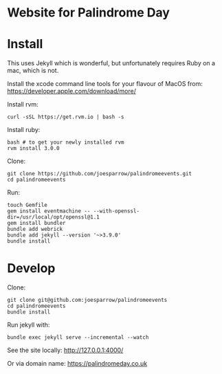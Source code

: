 Website for Palindrome Day
==========================

# Install

This uses Jekyll which is wonderful, but unfortunately requires Ruby on a mac, which is not.

Install the xcode command line tools for your flavour of MacOS from: https://developer.apple.com/download/more/

Install rvm:

    curl -sSL https://get.rvm.io | bash -s

Install ruby:

    bash # to get your newly installed rvm
    rvm install 3.0.0
    
Clone:

    git clone https://github.com/joesparrow/palindromeevents.git
    cd palindromeevents

Run:

    touch Gemfile
    gem install eventmachine -- --with-openssl-dir=/usr/local/opt/openssl@1.1
    gem install bundler
    bundle add webrick
    bundle add jekyll --version '~>3.9.0'
    bundle install

# Develop

Clone:

    git clone git@github.com:joesparrow/palindromeevents
    cd palindromeevents
    bundle install

Run jekyll with:

    bundle exec jekyll serve --incremental --watch

See the site locally: http://127.0.0.1:4000/

Or via domain name: https://palindromeday.co.uk
